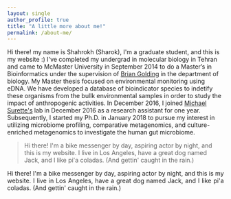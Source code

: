 ```yaml
---
layout: single
author_profile: true
title: "A little more about me!"
permalink: /about-me/
---
```


Hi there! my name is Shahrokh (Sharok), I'm a graduate student, and this is my website :)
I've completed my undergrad in molecular biology in Tehran and came to McMaster University in September 2014 to do a Master’s in Bioinformatics under the supervision of [Brian Golding](https://experts.mcmaster.ca/display/golding) in the department of biology. My Master thesis focused on environmental monitoring 
using eDNA. We have developed a database of bioindicator species to indetify these organisms from the bullk environmental samples in order to study the impact of anthropogenic activities. In December 2016, I joined [Michael Surette's](https://www.surettelab.ca/) lab in December 2016 as a research assistant for one year. Subsequently, I started my Ph.D. in January 2018 to pursue my interest in utilizing microbiome profiling, comparative metagenomics, and culture-enriched metagenomics to investigate the human gut microbiome. 

> Hi there! I'm a bike messenger by day, aspiring actor by night, and this is my website. I live in Los Angeles, have a great dog named Jack, and I like pi'a coladas. (And gettin' caught in the rain.)

<div style="text-align: justify"> Hi there! I'm a bike messenger by day, aspiring actor by night, and this is my website. I live in Los Angeles, have a great dog named Jack, and I like pi'a coladas. (And gettin' caught in the rain.)</div>
